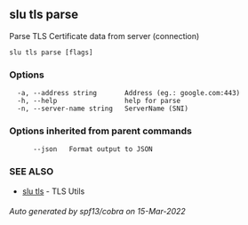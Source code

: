 ## slu tls parse

Parse TLS Certificate data from server (connection)

```
slu tls parse [flags]
```

### Options

```
  -a, --address string       Address (eg.: google.com:443)
  -h, --help                 help for parse
  -n, --server-name string   ServerName (SNI)
```

### Options inherited from parent commands

```
      --json   Format output to JSON
```

### SEE ALSO

* [slu tls](slu_tls.md)	 - TLS Utils

###### Auto generated by spf13/cobra on 15-Mar-2022
